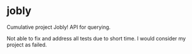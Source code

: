 # jobly
Cumulative project Jobly! API for querying. 

Not able to fix and address all tests due to short time. I would consider my project as failed. 
